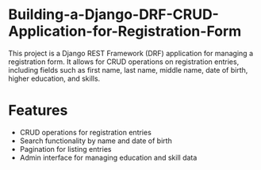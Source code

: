 # Building-a-Django-DRF-CRUD-Application-for-Registration-Form
This project is a Django REST Framework (DRF) application for managing a registration form. It allows for CRUD operations on registration entries, including fields such as first name, last name, middle name, date of birth, higher education, and skills. 
# Features
* CRUD operations for registration entries
* Search functionality by name and date of birth
* Pagination for listing entries
* Admin interface for managing education and skill data
